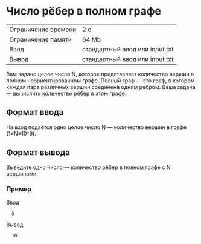 # Число рёбер в полном графе

<table>
 <tr>
    <td>Ограничение времени</td>
    <td>2 c</td>
 </tr>
 <tr>
    <td>Ограничение памяти</td>
    <td>64 Mb</td>
 </tr>
  <tr>
    <td>Ввод</td>
    <td>стандартный ввод или input.txt</td>
 </tr>
  <tr>
    <td>Вывод</td>
    <td>стандартный ввод или input.txt</td>
 </tr>
</table>


Вам задано целое число N, которое представляет количество вершин в полном неориентированном графе. Полный граф — это граф, в котором каждая пара различных вершин соединена одним ребром. Ваша задача — вычислить количество рёбер в этом графе.

## Формат ввода

На вход подаётся одно целое число N — количество вершин в графе (1≤N≤10^9).

## Формат вывода

Выведите одно число — количество рёбер в полном графе с N вершинами.

### Пример

Ввод

      5
    

Вывод


      10